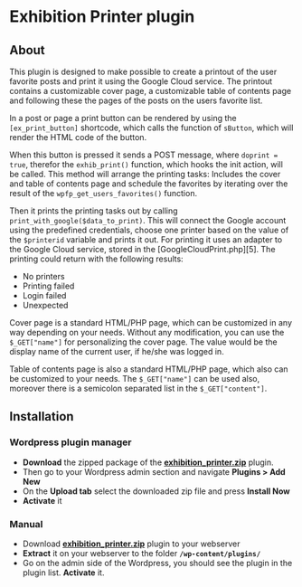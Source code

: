 # Exhibition Printer plugin #
## About ##
This plugin is designed to make possible to create a printout of the user favorite posts and print it using the Google Cloud service. The printout contains a customizable cover page, a customizable table of contents page and following these the pages of the posts on the users favorite list. 

In a post or page a print button can be rendered by using the `[ex_print_button]` shortcode, which calls the function of `sButton`, which will render the HTML code of the button.

When this button is pressed it sends a POST message, where `doprint = true`, therefor the `exhib_print()` function, which hooks the init action, will be called. This method will arrange the printing tasks: Includes the cover and table of contents page and schedule the favorites by iterating over the result of the `wpfp_get_users_favorites()` function. 

Then it prints the printing tasks out by calling `print_with_google($data_to_print)`. This will connect the Google account using the predefined credentials, choose one printer based on the value of the `$printerid` variable and prints it out. For printing it uses an adapter to the Google Cloud service, stored in the [GoogleCloudPrint.php][5]. The printing could return with the following results:
  - No printers
  - Printing failed
  - Login failed
  - Unexpected

Cover page is a standard HTML/PHP page, which can be customized in any way depending on your needs. Without any modification, you can use the `$_GET["name"]` for personalizing the cover page. The value would be the display name of the current user, if he/she was logged in.

Table of contents page is also a standard HTML/PHP page, which also can be customized to your needs. The `$_GET["name"]` can be used also, moreover there is a semicolon separated list in the `$_GET["content"]`.

## Installation ##
### Wordpress plugin manager ###

 - **Download** the zipped package of the **[exhibition_printer.zip][1]** plugin.
 - Then go to your Wordpress admin section and navigate **Plugins > Add New**
 - On the **Upload tab** select the downloaded zip file and press **Install Now**
 - **Activate** it

### Manual ###

 - Download **[exhibition_printer.zip][1]** plugin to your webserver
 - **Extract** it on your webserver to the folder **`/wp-content/plugins/`**
 - Go on the admin side of the Wordpress, you should see the plugin in the plugin list. **Activate** it.

  [1]: ./exhibition_printer.zip
